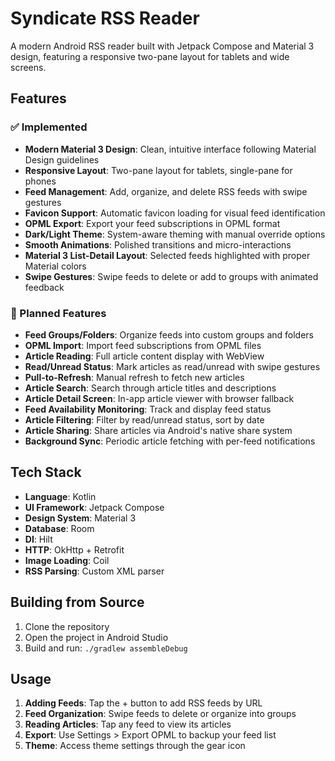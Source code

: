 # Syndicate RSS Reader

A modern Android RSS reader built with Jetpack Compose and Material 3 design, featuring a responsive two-pane layout for tablets and wide screens.

## Features

### ✅ Implemented
- **Modern Material 3 Design**: Clean, intuitive interface following Material Design guidelines
- **Responsive Layout**: Two-pane layout for tablets, single-pane for phones
- **Feed Management**: Add, organize, and delete RSS feeds with swipe gestures
- **Favicon Support**: Automatic favicon loading for visual feed identification
- **OPML Export**: Export your feed subscriptions in OPML format
- **Dark/Light Theme**: System-aware theming with manual override options
- **Smooth Animations**: Polished transitions and micro-interactions
- **Material 3 List-Detail Layout**: Selected feeds highlighted with proper Material colors
- **Swipe Gestures**: Swipe feeds to delete or add to groups with animated feedback

### 🚧 Planned Features
- **Feed Groups/Folders**: Organize feeds into custom groups and folders
- **OPML Import**: Import feed subscriptions from OPML files
- **Article Reading**: Full article content display with WebView
- **Read/Unread Status**: Mark articles as read/unread with swipe gestures
- **Pull-to-Refresh**: Manual refresh to fetch new articles
- **Article Search**: Search through article titles and descriptions
- **Article Detail Screen**: In-app article viewer with browser fallback
- **Feed Availability Monitoring**: Track and display feed status
- **Article Filtering**: Filter by read/unread status, sort by date
- **Article Sharing**: Share articles via Android's native share system
- **Background Sync**: Periodic article fetching with per-feed notifications

## Tech Stack

- **Language**: Kotlin
- **UI Framework**: Jetpack Compose
- **Design System**: Material 3
- **Database**: Room
- **DI**: Hilt
- **HTTP**: OkHttp + Retrofit
- **Image Loading**: Coil
- **RSS Parsing**: Custom XML parser

## Building from Source

1. Clone the repository
2. Open the project in Android Studio
3. Build and run: `./gradlew assembleDebug`

## Usage

1. **Adding Feeds**: Tap the + button to add RSS feeds by URL
2. **Feed Organization**: Swipe feeds to delete or organize into groups
3. **Reading Articles**: Tap any feed to view its articles
4. **Export**: Use Settings > Export OPML to backup your feed list
5. **Theme**: Access theme settings through the gear icon